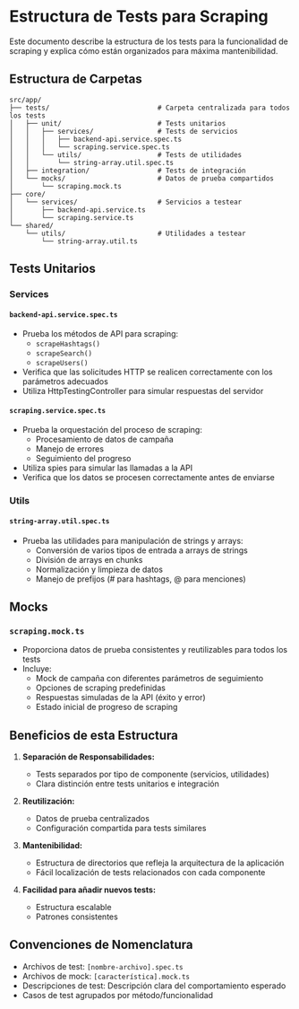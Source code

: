 # Estructura de Tests para Scraping

Este documento describe la estructura de los tests para la funcionalidad de scraping y explica cómo están organizados para máxima mantenibilidad.

## Estructura de Carpetas

```
src/app/
├── tests/                           # Carpeta centralizada para todos los tests
│   ├── unit/                        # Tests unitarios
│   │   ├── services/                # Tests de servicios
│   │   │   ├── backend-api.service.spec.ts
│   │   │   └── scraping.service.spec.ts
│   │   └── utils/                   # Tests de utilidades
│   │       └── string-array.util.spec.ts
│   ├── integration/                 # Tests de integración
│   └── mocks/                       # Datos de prueba compartidos
│       └── scraping.mock.ts
├── core/
│   └── services/                    # Servicios a testear
│       ├── backend-api.service.ts
│       └── scraping.service.ts
└── shared/
    └── utils/                       # Utilidades a testear
        └── string-array.util.ts
```

## Tests Unitarios

### Services

#### `backend-api.service.spec.ts`
- Prueba los métodos de API para scraping:
  - `scrapeHashtags()`
  - `scrapeSearch()`
  - `scrapeUsers()`
- Verifica que las solicitudes HTTP se realicen correctamente con los parámetros adecuados
- Utiliza HttpTestingController para simular respuestas del servidor

#### `scraping.service.spec.ts`
- Prueba la orquestación del proceso de scraping:
  - Procesamiento de datos de campaña
  - Manejo de errores
  - Seguimiento del progreso
- Utiliza spies para simular las llamadas a la API
- Verifica que los datos se procesen correctamente antes de enviarse

### Utils

#### `string-array.util.spec.ts`
- Prueba las utilidades para manipulación de strings y arrays:
  - Conversión de varios tipos de entrada a arrays de strings
  - División de arrays en chunks
  - Normalización y limpieza de datos
  - Manejo de prefijos (# para hashtags, @ para menciones)

## Mocks

### `scraping.mock.ts`
- Proporciona datos de prueba consistentes y reutilizables para todos los tests
- Incluye:
  - Mock de campaña con diferentes parámetros de seguimiento
  - Opciones de scraping predefinidas
  - Respuestas simuladas de la API (éxito y error)
  - Estado inicial de progreso de scraping

## Beneficios de esta Estructura

1. **Separación de Responsabilidades:**
   - Tests separados por tipo de componente (servicios, utilidades)
   - Clara distinción entre tests unitarios e integración

2. **Reutilización:**
   - Datos de prueba centralizados
   - Configuración compartida para tests similares

3. **Mantenibilidad:**
   - Estructura de directorios que refleja la arquitectura de la aplicación
   - Fácil localización de tests relacionados con cada componente

4. **Facilidad para añadir nuevos tests:**
   - Estructura escalable
   - Patrones consistentes

## Convenciones de Nomenclatura

- Archivos de test: `[nombre-archivo].spec.ts`
- Archivos de mock: `[característica].mock.ts`
- Descripciones de test: Descripción clara del comportamiento esperado
- Casos de test agrupados por método/funcionalidad

